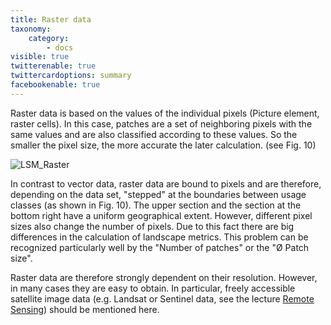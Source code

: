 ```yaml
---
title: Raster data
taxonomy:
    category:
        - docs
visible: true
twitterenable: true
twittercardoptions: summary
facebookenable: true
---
```


Raster data is based on the values of the individual pixels (Picture element, raster cells). In this case, patches are a set of neighboring pixels with the same values and are also classified according to these values. So the smaller the pixel size, the more accurate the later calculation. (see Fig. 10)

![LSM_Raster](Raster_2.png?lightbox=800&classes=caption "Fig. 10: Example raster data - effect of pixel size (Source: HOECHSTETTER 2009)")

In contrast to vector data, raster data are bound to pixels and are therefore, depending on the data set, "stepped" at the boundaries between usage classes (as shown in Fig. 10). The upper section and the section at the bottom right have a uniform geographical extent. However, different pixel sizes also change the number of pixels. Due to this fact there are big differences in the calculation of landscape metrics. This problem can be recognized particularly well by the "Number of patches" or the "Ø Patch size".

Raster data are therefore strongly dependent on their resolution. However, in many cases they are easy to obtain. In particular, freely accessible satellite image data (e.g. Landsat or Sentinel data, see the lecture [Remote Sensing](https://learn.opengeoedu.de/fernerkundung)) should be mentioned here.
